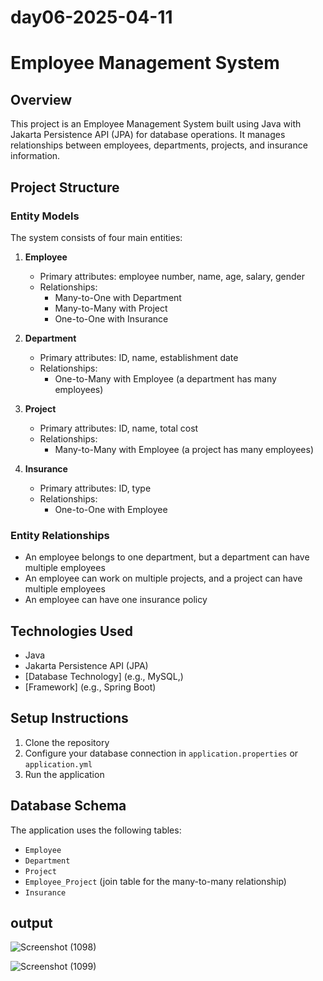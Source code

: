 # day06-2025-04-11

# Employee Management System

## Overview
This project is an Employee Management System built using Java with Jakarta Persistence API (JPA) for database operations. It manages relationships between employees, departments, projects, and insurance information.

## Project Structure

### Entity Models
The system consists of four main entities:

1. **Employee**
   - Primary attributes: employee number, name, age, salary, gender
   - Relationships:
     - Many-to-One with Department
     - Many-to-Many with Project
     - One-to-One with Insurance

2. **Department**
   - Primary attributes: ID, name, establishment date
   - Relationships:
     - One-to-Many with Employee (a department has many employees)

3. **Project**
   - Primary attributes: ID, name, total cost
   - Relationships:
     - Many-to-Many with Employee (a project has many employees)

4. **Insurance**
   - Primary attributes: ID, type
   - Relationships:
     - One-to-One with Employee

### Entity Relationships
- An employee belongs to one department, but a department can have multiple employees
- An employee can work on multiple projects, and a project can have multiple employees
- An employee can have one insurance policy

## Technologies Used
- Java
- Jakarta Persistence API (JPA)
- [Database Technology] (e.g., MySQL,)
- [Framework] (e.g., Spring Boot)

## Setup Instructions
1. Clone the repository
2. Configure your database connection in `application.properties` or `application.yml`
3. Run the application

## Database Schema
The application uses the following tables:
- `Employee`
- `Department`
- `Project`
- `Employee_Project` (join table for the many-to-many relationship)
- `Insurance`

## output

![Screenshot (1098)](https://github.com/user-attachments/assets/9de0e8be-1ed4-4ad9-8b8d-3d2125c8d290)

![Screenshot (1099)](https://github.com/user-attachments/assets/e476ddab-b07f-4366-8926-c2b1dab907a8)

